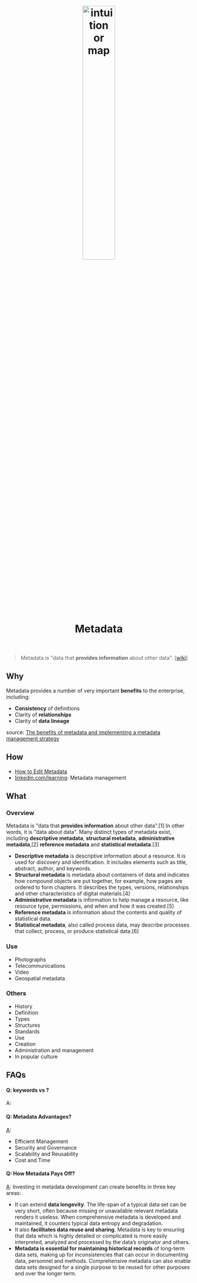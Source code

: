 <h1 align="center">
<br>
	<a href="https://www.wikiwand.com/en/Metadata">
  <img src="https://i.imgur.com/Oh9tVOi.png" alt="intuition or map" width=42%">
  </a>
  <br><br>
Metadata
  <br><br>
</h1>

> Metadata is "data that **provides information** about other data". [[wiki](https://www.wikiwand.com/en/Metadata)]

## Why 

Metadata provides a number of very important **benefits** to the enterprise, including:

* **Consistency** of definitions
* Clarity of **relationships**
* Clarity of **data lineage**

source: [The benefits of metadata and implementing a metadata management strategy](https://searchitchannel.techtarget.com/feature/The-benefits-of-metadata-and-implementing-a-metadata-management-strategy)

## How


* [How to Edit Metadata](https://www.wikihow.com/Edit-Metadata)
* [linkedin.com/learning](https://www.linkedin.com/learning/search?keywords=metadata): Metadata management

## What 

### Overview

Metadata is "data that **provides information** about other data".[1] In other words, it is "data about data". Many distinct types of metadata exist, including **descriptive metadata**, **structural metadata**, **administrative metadata**,[2] **reference metadata** and **statistical metadata**.[3]

* **Descriptive metadata** is descriptive information about a resource. It is used for discovery and identification. It includes elements such as title, abstract, author, and keywords.
* **Structural metadata** is metadata about containers of data and indicates how compound objects are put together, for example, how pages are ordered to form chapters. It describes the types, versions, relationships and other characteristics of digital materials.[4]
* **Administrative metadata** is information to help manage a resource, like resource type, permissions, and when and how it was created.[5]
* **Reference metadata** is information about the contents and quality of statistical data.
* **Statistical metadata**, also called process data, may describe processes that collect, process, or produce statistical data.[6]

### Use

* Photographs
* Telecommunications
* Video
* Geospatial metadata

### Others

* History
* Definition
* Types
* Structures
* Standards
* Use
* Creation
* Administration and management
* In popular culture


## FAQs

#### Q: keywords vs ?

A: 

#### Q: Metadata Advantages?

[A](https://ecapitaladvisors.com/blog/metadata-advantages/): 

* Efficient Management
* Security and Governance
* Scalability and Reusability
* Cost and Time


#### Q: How Metadata Pays Off?

[A](https://www.villanovau.com/resources/bi/metadata-importance-in-data-driven-world/#:~:text=Metadata%20is%20essential%20for%20maintaining,and%20over%20the%20longer%20term.): Investing in metadata development can create benefits in three key areas:

* It can extend **data longevity**. The life-span of a typical data set can be very short, often because missing or unavailable relevant metadata renders it useless. When comprehensive metadata is developed and maintained, it counters typical data entropy and degradation.
* It also **facilitates data reuse and sharing**. Metadata is key to ensuring that data which is highly detailed or complicated is more easily interpreted, analyzed and processed by the data’s originator and others.
* **Metadata is essential for maintaining historical records** of long-term data sets, making up for inconsistencies that can occur in documenting data, personnel and methods. Comprehensive metadata can also enable data sets designed for a single purpose to be reused for other purposes and over the longer term.
 




